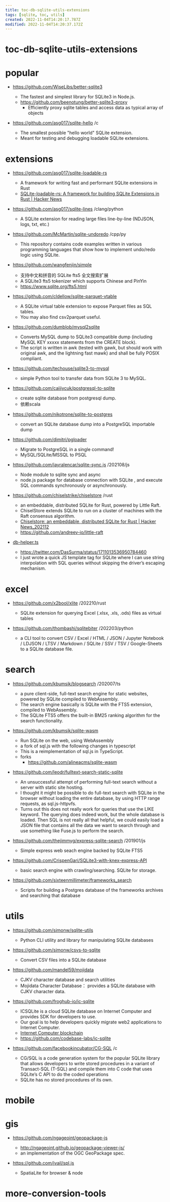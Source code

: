 ```yaml
---
title: toc-db-sqlite-utils-extensions
tags: [sqlite, toc, utils]
created: 2022-11-04T14:20:17.787Z
modified: 2022-11-04T14:20:37.172Z
---
```


# toc-db-sqlite-utils-extensions

# popular
- https://github.com/WiseLibs/better-sqlite3
  - The fastest and simplest library for SQLite3 in Node.js.
  - https://github.com/beenotung/better-sqlite3-proxy
    - Efficiently proxy sqlite tables and access data as typical array of objects

- https://github.com/asg017/sqlite-hello /c
  - The smallest possible "hello world" SQLite extension. 
  - Meant for testing and debugging loadable SQLite extensions.
# extensions
- https://github.com/asg017/sqlite-loadable-rs
  - A framework for writing fast and performant SQLite extensions in Rust
  - [SQLite-loadable-rs: A framework for building SQLite Extensions in Rust | Hacker News](https://news.ycombinator.com/item?id=33973888)

- https://github.com/asg017/sqlite-lines  /clang/python
  - A SQLite extension for reading large files line-by-line (NDJSON, logs, txt, etc.)

- https://github.com/McMartin/sqlite-undoredo /cpp/py
  - This repository contains code examples written in various programming languages that show how to implement undo/redo logic using SQLite.

- https://github.com/wangfenjin/simple
  - 支持中文和拼音的 SQLite fts5 全文搜索扩展
  - A SQLite3 fts5 tokenizer which supports Chinese and PinYin
  - https://www.sqlite.org/fts5.html

- https://github.com/cldellow/sqlite-parquet-vtable
  - A SQLite virtual table extension to expose Parquet files as SQL tables. 
  - You may also find csv2parquet useful.

- https://github.com/dumblob/mysql2sqlite
  - Converts MySQL dump to SQLite3 compatible dump (including MySQL KEY xxxxx statements from the CREATE block).
  - The script is written in awk (tested with gawk, but should work with original awk, and the lightning fast mawk) and shall be fully POSIX compliant.
- https://github.com/techouse/sqlite3-to-mysql
  - simple Python tool to transfer data from SQLite 3 to MySQL.

- https://github.com/caiiiycuk/postgresql-to-sqlite
  - create sqlite database from postgresql dump.
  - 依赖scala
- https://github.com/nikotrone/sqlite-to-postgres
  - convert an SQLite database dump into a PostgreSQL importable dump

- https://github.com/dimitri/pgloader
  - Migrate to PostgreSQL in a single command!
  - MySQL/SQLite/MSSQL to PSQL

- https://github.com/jayralencar/sqlite-sync.js /202108/js
  - Node module to sqlite sync and async
  - node.js package for database connection with SQLite , and execute SQL commands synchronously or asynchronously.

- https://github.com/chiselstrike/chiselstore /rust
  - an embeddable, distributed SQLite for Rust, powered by Little Raft.
  - ChiselStore extends SQLite to run on a cluster of machines with the Raft consensus algorithm.
  - [Chiselstore: an embeddable, distributed SQLite for Rust | Hacker News_202112](https://news.ycombinator.com/item?id=29572756)
  - https://github.com/andreev-io/little-raft

- [db-helper.ts](https://gist.github.com/surma/53cb57219eea5217d02083b7dd19b711)
  - https://twitter.com/DasSurma/status/1711013536950784460
  - I just wrote a quick JS template tag for SQLite where I can use string interpolation with SQL queries without skipping the driver’s escaping mechanism.
# excel
- https://github.com/x2bool/xlite /202210/rust
  - SQLite extension for querying Excel (.xlsx, .xls, .ods) files as virtual tables

- https://github.com/thombashi/sqlitebiter /202203/python
  - a CLI tool to convert CSV / Excel / HTML / JSON / Jupyter Notebook / LDJSON / LTSV / Markdown / SQLite / SSV / TSV / Google-Sheets to a SQLite database file.
# search
- https://github.com/kbumsik/blogsearch /202007/ts
  - a pure client-side, full-text search engine for static websites, powered by SQLite compiled to WebAssembly.
  - The search engine basically is SQLite with the FTS5 extension, compiled to WebAssembly. 
  - The SQLite FTS5 offers the built-in BM25 ranking algorithm for the search functionality.
- https://github.com/kbumsik/sqlite-wasm
  - Run SQLite on the web, using WebAssembly
  - a fork of sql.js with the following changes in typescript
  - This is a reimplementation of sql.js in TypeScript.
  - forks
    - https://github.com/alineacms/sqlite-wasm

- https://github.com/leodr/fulltext-search-static-sqlite
  - An unsuccessful attempt of performing full-text search without a server with static site hosting.
  - I thought it might be possible to do full-text search with SQLite in the browser without loading the entire database, by using HTTP range requests, as sql.js-httpvfs.
  - Turns out this does not really work for queries that use the LIKE keyword. The querying does indeed work, but the whole database is loaded. Then SQL is not really all that helpful, we could easily load a JSON file that contains all the data we want to search through and use something like Fuse.js to perform the search.

- https://github.com/thejimmyg/express-sqlite-search /201901/js
  - Simple express web seach engine backed by SQLite FTS5
- https://github.com/CrispenGari/SQLite3-with-knex-express-API
  - basic search engine with crawling/searching. SQLite for storage.
- https://github.com/sixteenmillimeter/frameworks_search
  - Scripts for building a Postgres database of the frameworks archives and searching that database
# utils
- https://github.com/simonw/sqlite-utils
  - Python CLI utility and library for manipulating SQLite databases

- https://github.com/simonw/csvs-to-sqlite
  - Convert CSV files into a SQLite database

- https://github.com/mandel59/mojidata
  - CJKV character database and search utilities
  - Mojidata Character Database： provides a SQLite database with CJKV character data.

- https://github.com/froghub-io/ic-sqlite
  - ICSQLite is a cloud SQLite database on Internet Computer and provides SDK for developers to use.
  - Our goal is to help developers quickly migrate web2 applications to Internet Computer.
  - [Internet Computer blockchain](https://internetcomputer.org/)
  - https://github.com/codebase-labs/ic-sqlite

- https://github.com/facebookincubator/CG-SQL /c
  - CG/SQL is a code generation system for the popular SQLite library that allows developers to write stored procedures in a variant of Transact-SQL (T-SQL) and compile them into C code that uses SQLite’s C API to do the coded operations
  - SQLite has no stored procedures of its own. 
# mobile

# gis
- https://github.com/ngageoint/geopackage-js
  - http://ngageoint.github.io/geopackage-viewer-js/
  - an implementation of the OGC GeoPackage spec. 

- https://github.com/jvail/spl.js
  - SpatiaLite for browser & node
# more-conversion-tools
